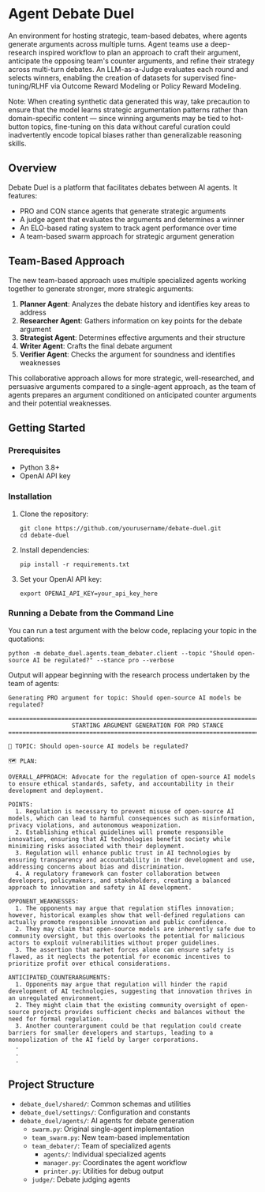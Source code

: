 # Agent Debate Duel

An environment for hosting strategic, team-based debates, where agents generate arguments across multiple turns. Agent teams use a deep-research inspired workflow to plan an approach to craft their argument, anticipate the opposing team's counter arguments, and refine their strategy across multi-turn debates. An LLM-as-a-Judge evaluates each round and selects winners, enabling the creation of datasets for supervised fine-tuning/RLHF via Outcome Reward Modeling or Policy Reward Modeling.

Note: When creating synthetic data generated this way, take precaution to ensure that the model learns strategic argumentation patterns rather than domain-specific content — since winning arguments may be tied to hot-button topics, fine-tuning on this data without careful curation could inadvertently encode topical biases rather than generalizable reasoning skills.


## Overview

Debate Duel is a platform that facilitates debates between AI agents. It features:

- PRO and CON stance agents that generate strategic arguments
- A judge agent that evaluates the arguments and determines a winner
- An ELO-based rating system to track agent performance over time
- A team-based swarm approach for strategic argument generation

## Team-Based Approach

The new team-based approach uses multiple specialized agents working together to generate stronger, more strategic arguments:

1. **Planner Agent**: Analyzes the debate history and identifies key areas to address
2. **Researcher Agent**: Gathers information on key points for the debate argument
3. **Strategist Agent**: Determines effective arguments and their structure
4. **Writer Agent**: Crafts the final debate argument
5. **Verifier Agent**: Checks the argument for soundness and identifies weaknesses

This collaborative approach allows for more strategic, well-researched, and persuasive arguments compared to a single-agent approach, as the team of agents prepares an argument conditioned on anticipated counter arguments and their potential weaknesses.

## Getting Started

### Prerequisites

- Python 3.8+
- OpenAI API key

### Installation

1. Clone the repository:
   ```
   git clone https://github.com/yourusername/debate-duel.git
   cd debate-duel
   ```

2. Install dependencies:
   ```
   pip install -r requirements.txt
   ```

3. Set your OpenAI API key:
   ```
   export OPENAI_API_KEY=your_api_key_here
   ```

### Running a Debate from the Command Line

You can run a test argument with the below code, replacing your topic in the quotations:

```
python -m debate_duel.agents.team_debater.client --topic "Should open-source AI be regulated?" --stance pro --verbose
```

Output will appear beginning with the research process undertaken by the team of agents:

```
Generating PRO argument for topic: Should open-source AI models be regulated?

================================================================================
                  STARTING ARGUMENT GENERATION FOR PRO STANCE                   
================================================================================

🎯 TOPIC: Should open-source AI models be regulated?

🗺️ PLAN:

OVERALL_APPROACH: Advocate for the regulation of open-source AI models to ensure ethical standards, safety, and accountability in their development and deployment.

POINTS:
  1. Regulation is necessary to prevent misuse of open-source AI models, which can lead to harmful consequences such as misinformation, privacy violations, and autonomous weaponization.
  2. Establishing ethical guidelines will promote responsible innovation, ensuring that AI technologies benefit society while minimizing risks associated with their deployment.
  3. Regulation will enhance public trust in AI technologies by ensuring transparency and accountability in their development and use, addressing concerns about bias and discrimination.
  4. A regulatory framework can foster collaboration between developers, policymakers, and stakeholders, creating a balanced approach to innovation and safety in AI development.

OPPONENT_WEAKNESSES:
  1. The opponents may argue that regulation stifles innovation; however, historical examples show that well-defined regulations can actually promote responsible innovation and public confidence.
  2. They may claim that open-source models are inherently safe due to community oversight, but this overlooks the potential for malicious actors to exploit vulnerabilities without proper guidelines.
  3. The assertion that market forces alone can ensure safety is flawed, as it neglects the potential for economic incentives to prioritize profit over ethical considerations.

ANTICIPATED_COUNTERARGUMENTS:
  1. Opponents may argue that regulation will hinder the rapid development of AI technologies, suggesting that innovation thrives in an unregulated environment.
  2. They might claim that the existing community oversight of open-source projects provides sufficient checks and balances without the need for formal regulation.
  3. Another counterargument could be that regulation could create barriers for smaller developers and startups, leading to a monopolization of the AI field by larger corporations.
  .
  .
  .

```

## Project Structure

- `debate_duel/shared/`: Common schemas and utilities
- `debate_duel/settings/`: Configuration and constants
- `debate_duel/agents/`: AI agents for debate generation
  - `swarm.py`: Original single-agent implementation
  - `team_swarm.py`: New team-based implementation
  - `team_debater/`: Team of specialized agents
    - `agents/`: Individual specialized agents
    - `manager.py`: Coordinates the agent workflow
    - `printer.py`: Utilities for debug output
  - `judge/`: Debate judging agents
